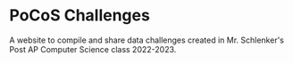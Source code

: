 # PoCoS Challenges
A website to compile and share data challenges created in Mr. Schlenker's Post AP Computer Science class 2022-2023.